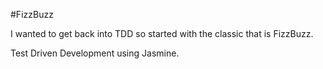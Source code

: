 #FizzBuzz

I wanted to get back into TDD so started with the classic that is FizzBuzz.

Test Driven Development using Jasmine.

<!-- ![alt tag](http://url/to/img.png) -->